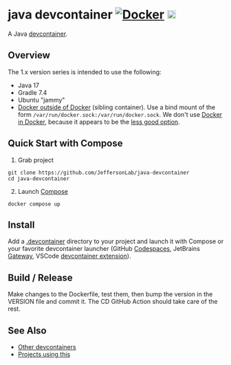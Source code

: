 # java devcontainer [![Docker](https://img.shields.io/docker/v/jeffersonlab/java-devcontainer?sort=semver&label=DockerHub)](https://hub.docker.com/r/jeffersonlab/java-devcontainer) <a href="https://codespaces.new/JeffersonLab/java-devcontainer"><img src="https://github.com/codespaces/badge.svg" height="20"></a>
A Java [devcontainer](https://containers.dev/).

## Overview
The 1.x version series is intended to use the following:
- Java 17
- Gradle 7.4
- Ubuntu "jammy"
- [Docker outside of Docker](https://github.com/devcontainers/features/tree/main/src/docker-outside-of-docker) (sibling container).   Use a bind mount of the form `/var/run/docker.sock:/var/run/docker.sock`. We don't use [Docker in  Docker](https://github.com/devcontainers/features/tree/main/src/docker-in-docker), because it appears to be the [less good option](https://jpetazzo.github.io/2015/09/03/do-not-use-docker-in-docker-for-ci/).

## Quick Start with Compose
1. Grab project
```
git clone https://github.com/JeffersonLab/java-devcontainer
cd java-devcontainer
```
2. Launch [Compose](https://github.com/docker/compose)
```
docker compose up
```

## Install
Add a [.devcontainer](https://github.com/JeffersonLab/java-devcontainer/tree/main/.devcontainer) directory to your project and launch it with Compose or your favorite devcontainer launcher (GitHub [Codespaces](https://github.com/features/codespaces), JetBrains [Gateway](https://www.jetbrains.com/remote-development/gateway/), VSCode [devcontainer extension](https://code.visualstudio.com/docs/devcontainers/containers)).

## Build / Release
Make changes to the Dockerfile, test them, then bump the version in the VERSION file and commit it.  The CD GitHub Action should take care of the rest.

## See Also
- [Other devcontainers](https://github.com/search?q=org%3Ajeffersonlab+topic%3Adevcontainer&type=repositories)
- [Projects using this](https://github.com/search?q=org%3Ajeffersonlab+topic%3Ajava-devcontainer&type=repositories)

